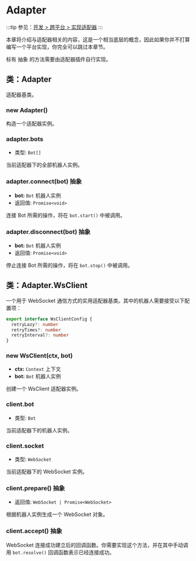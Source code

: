 # Adapter

:::tip
参见：[开发 > 跨平台 > 实现适配器](../../guide/adapter/adapter.md)
:::

本章将介绍与适配器相关的内容，这是一个相当底层的概念，因此如果你并不打算编写一个平台实现，你完全可以跳过本章节。

标有 <badge>抽象</badge> 的方法需要由适配器插件自行实现。

## 类：Adapter

适配器基类。

### new Adapter()

构造一个适配器实例。

### adapter.bots

- 类型: `Bot[]`

当前适配器下的全部机器人实例。

### adapter.connect(bot) <badge>抽象</badge>

- **bot:** `Bot` 机器人实例
- 返回值: `Promise<void>`

连接 Bot 所需的操作，将在 `bot.start()` 中被调用。

### adapter.disconnect(bot) <badge>抽象</badge>

- **bot:** `Bot` 机器人实例
- 返回值: `Promise<void>`

停止连接 Bot 所需的操作，将在 `bot.stop()` 中被调用。

## 类：Adapter.WsClient

一个用于 WebSocket 通信方式的实用适配器基类。其中的机器人需要接受以下配置项：

```ts
export interface WsClientConfig {
  retryLazy?: number
  retryTimes?: number
  retryInterval?: number
}
```

### new WsClient(ctx, bot)

- **ctx:** `Context` 上下文
- **bot:** `Bot` 机器人实例

创建一个 WsClient 适配器实例。

### client.bot

- 类型: `Bot`

当前适配器下的机器人实例。

### client.socket

- 类型: `WebSocket`

当前适配器下的 WebSocket 实例。

### client.prepare() <badge>抽象</badge>

- 返回值: `WebSocket | Promise<WebSocket>`

根据机器人实例生成一个 WebSocket 对象。

### client.accept() <badge>抽象</badge>

WebSocket 连接成功建立后的回调函数。你需要实现这个方法，并在其中手动调用 `bot.resolve()` 回调函数表示已经连接成功。
